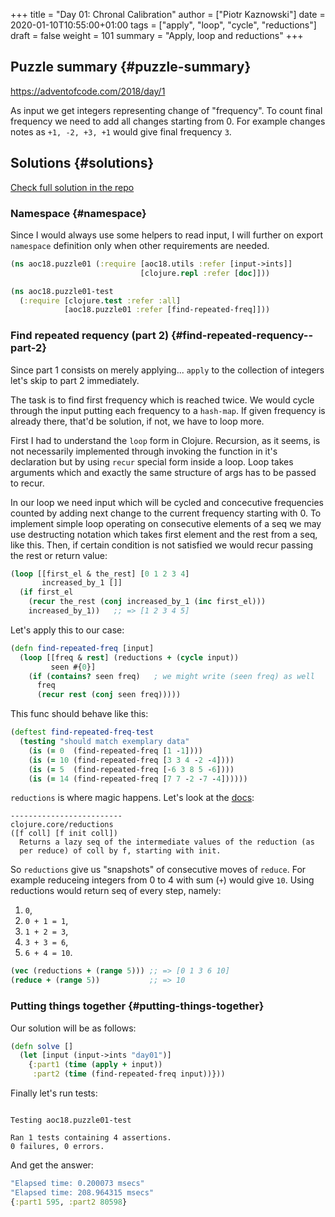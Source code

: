 +++
title = "Day 01: Chronal Calibration"
author = ["Piotr Kaznowski"]
date = 2020-01-10T10:55:00+01:00
tags = ["apply", "loop", "cycle", "reductions"]
draft = false
weight = 101
summary = "Apply, loop and reductions"
+++

## Puzzle summary {#puzzle-summary}

<https://adventofcode.com/2018/day/1>

As input we get integers representing change of "frequency". To count final frequency we need to add all changes starting from 0. For example changes notes as `+1, -2, +3, +1` would give final frequency `3`.


## Solutions {#solutions}

[Check full solution in the repo](https://gitlab.com/pkaznowski/aoc18/blob/master/src/aoc18/puzzle01.clj)


### Namespace {#namespace}

Since I would always use some helpers to read input, I will further on export `namespace` definition only when other requirements are needed.

<a id="code-snippet--day01-ns"></a>
```clojure
(ns aoc18.puzzle01 (:require [aoc18.utils :refer [input->ints]]
                             [clojure.repl :refer [doc]]))
```

<a id="code-snippet--day01-test-ns"></a>
```clojure
(ns aoc18.puzzle01-test
  (:require [clojure.test :refer :all]
            [aoc18.puzzle01 :refer [find-repeated-freq]]))
```


### Find repeated requency (part 2) {#find-repeated-requency--part-2}

Since part 1 consists on merely applying... `apply` to the collection of integers let's skip to part 2 immediately.

The task is to find first frequency which is reached twice. We would cycle through the input putting each frequency to a `hash-map`. If given frequency is already there, that'd be solution, if not, we have to loop more.

First I had to understand the `loop` form in Clojure. Recursion, as it seems, is not necessarily implemented through invoking the function in it's declaration but by using `recur` special form inside a loop. Loop takes arguments which and exactly the same structure of args has to be passed to recur.

In our loop we need input which will be cycled and concecutive frequencies counted by adding next change to the current frequency starting with 0. To implement simple loop operating on consecutive elements of a seq we may use destructing notation which takes first element and the rest from a seq, like this. Then, if certain condition is not satisfied we would recur passing the rest or return value:

<a id="code-snippet--day01-loop-example"></a>
```clojure
(loop [[first_el & the_rest] [0 1 2 3 4]
       increased_by_1 []]
  (if first_el
    (recur the_rest (conj increased_by_1 (inc first_el)))
    increased_by_1))   ;; => [1 2 3 4 5]
```

Let's apply this to our case:

<a id="code-snippet--day01-find-repeated-freq"></a>
```clojure
(defn find-repeated-freq [input]
  (loop [[freq & rest] (reductions + (cycle input))
         seen #{0}]
    (if (contains? seen freq)   ; we might write (seen freq) as well
      freq
      (recur rest (conj seen freq)))))
```

This func should behave like this:

<a id="code-snippet--day01-find-repeated-freq-test"></a>
```clojure
(deftest find-repeated-freq-test
  (testing "should match exemplary data"
    (is (= 0  (find-repeated-freq [1 -1])))
    (is (= 10 (find-repeated-freq [3 3 4 -2 -4])))
    (is (= 5  (find-repeated-freq [-6 3 8 5 -6])))
    (is (= 14 (find-repeated-freq [7 7 -2 -7 -4])))))
```

`reductions` is where magic happens. Let's look at the [docs](https://clojuredocs.org/clojure.core/reductions):

```text
-------------------------
clojure.core/reductions
([f coll] [f init coll])
  Returns a lazy seq of the intermediate values of the reduction (as
  per reduce) of coll by f, starting with init.
```

So `reductions` give us "snapshots" of consecutive moves of `reduce`. For example reduceing integers from 0 to 4 with sum (`+`) would give `10`. Using reductions would return seq of every step, namely:

1.  `0`,
2.  `0 + 1 = 1`,
3.  `1 + 2 = 3`,
4.  `3 + 3 = 6`,
5.  `6 + 4 = 10`.

<!--listend-->

<a id="code-snippet--day01-reductions-example"></a>
```clojure
(vec (reductions + (range 5))) ;; => [0 1 3 6 10]
(reduce + (range 5))           ;; => 10
```


### Putting things together {#putting-things-together}

Our solution will be as follows:

<a id="code-snippet--day01-solve"></a>
```clojure
(defn solve []
  (let [input (input->ints "day01")]
    {:part1 (time (apply + input))
     :part2 (time (find-repeated-freq input))}))
```

Finally let's run tests:

```text

Testing aoc18.puzzle01-test

Ran 1 tests containing 4 assertions.
0 failures, 0 errors.
```

And get the answer:

```clojure
"Elapsed time: 0.200073 msecs"
"Elapsed time: 208.964315 msecs"
{:part1 595, :part2 80598}
```

